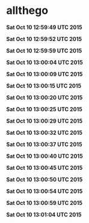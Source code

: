 # allthego
**Sat Oct 10 12:59:49 UTC 2015**

**Sat Oct 10 12:59:52 UTC 2015**

**Sat Oct 10 12:59:59 UTC 2015**

**Sat Oct 10 13:00:04 UTC 2015**

**Sat Oct 10 13:00:09 UTC 2015**

**Sat Oct 10 13:00:15 UTC 2015**

**Sat Oct 10 13:00:20 UTC 2015**

**Sat Oct 10 13:00:25 UTC 2015**

**Sat Oct 10 13:00:29 UTC 2015**

**Sat Oct 10 13:00:32 UTC 2015**

**Sat Oct 10 13:00:37 UTC 2015**

**Sat Oct 10 13:00:40 UTC 2015**

**Sat Oct 10 13:00:45 UTC 2015**

**Sat Oct 10 13:00:50 UTC 2015**

**Sat Oct 10 13:00:54 UTC 2015**

**Sat Oct 10 13:00:59 UTC 2015**

**Sat Oct 10 13:01:04 UTC 2015**

